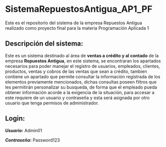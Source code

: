 # SistemaRepuestosAntigua_AP1_PF
Este es el repositorIo del sistema de la empresa Repuestos Antigua realizado como proyecto final para la materia Programación Aplicada 1

## Descripción del sistema:

Este es un sistema destinado al área de **ventas a crédito y al contado** de la empresa **Repuestos Antigua**, 
en este sistema, se encontraran los apartados necesarios para poder manejar el registro de usuarios, empleados,
clientes, productos, ventas y cobros de las ventas que sean a crédito, tambien contiene un apartado que permite
consultar la información registrada de los elementos previamente mencionados, dichas consultas poseen filtros que
les permitirán personalizar su busqueda, de forma que el empleado pueda obtener información acorde a la exigencia 
de la situación, para accesar a este requiere de un usuario y contraseña y esta será asignada por otro usuario que
tenga permisos de administrador.

## Login:

**_Usuario:_** Admin01

**_Contraseña:_** Password123
